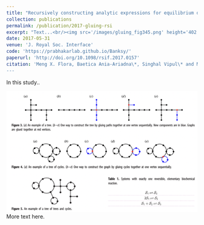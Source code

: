 ```yaml
---
title: "Recursively constructing analytic expressions for equilibrium distributions of stochastic biochemical reaction networksJ. R. Soc. Interface.142017015720170157"
collection: publications
permalink: /publication/2017-gluing-rsi
excerpt: "Text...<br/><img src='/images/gluing_fig345.png' height='402' width='495'>"
date: 2017-05-31
venue: 'J. Royal Soc. Interface'
code: 'https://prabhakarlab.github.io/Banksy/'
paperurl: 'http://doi.org/10.1098/rsif.2017.0157'
citation: 'Meng X. Flora, Baetica Ania-Ariadna\*, Singhal Vipul\* and Murray Richard M. (2017) &quot;Recursively constructing analytic expressions for equilibrium distributions of stochastic biochemical reaction networks&quot; <i>J. R. Soc. Interface</i>.(14) 20170157. 
---
```

In this study..

![](/images/gluing_fig345.png)
More text here. 

